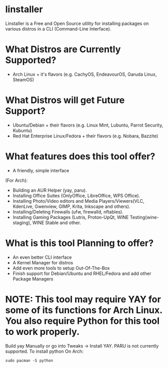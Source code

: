 # linstaller
Linstaller is a Free and Open Source utility for installing packages on various distros in a CLI (Command-Line Interface).

# What Distros are Currently Supported?

- Arch Linux + it's flavors (e.g. CachyOS, EndeavourOS, Garuda Linux, SteamOS)

# What Distros will get Future Support?

- Ubuntu/Debian + their flavors (e.g. Linux Mint, Lubuntu, Parrot Security, Kubuntu)
- Red Hat Enterprise Linux/Fedora + their flavors (e.g. Nobara, Bazzite)

# What features does this tool offer?

- A friendly, simple interface

(For Arch):
- Building an AUR Helper (yay, paru).
- Installing Office Suites (OnlyOffice, LibreOffice, WPS Office).
- Installing Photo/Video editors and Media Players/Viewers(VLC, KdenLive, Gwenview, GIMP, Krita, Inkscape and others).
- Installing/Deleting Firewalls (ufw, firewalld, nftables).
- Installing Gaming Packages (Lutris, Proton-UpQt, WINE Testing(wine-staging), WINE Stable and other.

# What is this tool Planning to offer?

- An even better CLI interface
- A Kernel Manager for distros
- Add even more tools to setup Out-Of-The-Box
- Finish support for Debian/Ubuntu and RHEL/Fedora and add other Package Managers

# NOTE: This tool may require YAY for some of its functions for Arch Linux. You also require Python for this tool to work properly.
Build yay Manually or go into Tweaks -> Install YAY. PARU is not currently supported.
To install python
On Arch:
```
sudo pacman -S python
```

